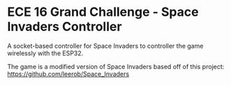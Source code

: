 # ECE 16 Grand Challenge - Space Invaders Controller

A socket-based controller for Space Invaders to controller the game wirelessly with the ESP32.

The game is a modified version of Space Invaders based off of this project: https://github.com/leerob/Space_Invaders


